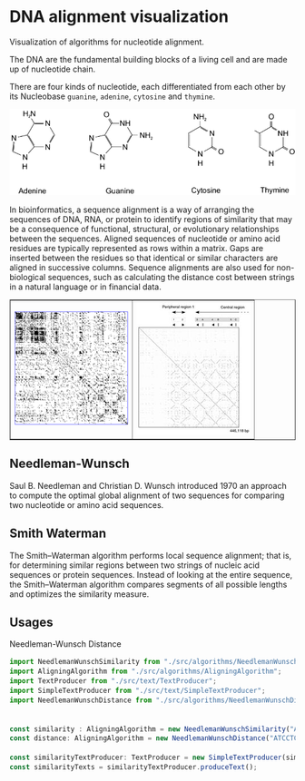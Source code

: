 # DNA alignment visualization

Visualization of algorithms for nucleotide alignment.

The DNA are the fundamental building blocks of a living cell and are made up of nucleotide chain.

There are four kinds of nucleotide, each differentiated from each other by its Nucleobase `guanine`, `adenine`, `cytosine` and `thymine`.

![](images/nucluein.png)

In bioinformatics, a sequence alignment is a way of arranging the sequences of DNA, RNA, or protein to identify regions of 
similarity that may be a consequence of functional, structural, or evolutionary relationships between the sequences.
Aligned sequences of nucleotide or amino acid residues are typically represented as rows within a matrix. Gaps are inserted 
between the residues so that identical or similar characters are aligned in successive columns. Sequence alignments are also used 
for non-biological sequences, such as calculating the distance cost between strings in a natural language or in financial data.

<table border="1" width="100%">
    <tr>
        <td><img src="images/dotplot.png" width="200"></td>
        <td><img src="images/dna-repeats.jpg" width="200"></td>
    </tr>
</table>

## Needleman-Wunsch

Saul B. Needleman and Christian D. Wunsch introduced 1970 an approach to compute the optimal global alignment of two sequences for comparing 
two nucleotide or amino acid sequences.

## Smith Waterman

The Smith–Waterman algorithm performs local sequence alignment; that is, for determining similar regions between two strings of nucleic acid 
sequences or protein sequences. Instead of looking at the entire sequence, the Smith–Waterman algorithm compares segments of all possible lengths and 
optimizes the similarity measure.

## Usages

Needleman-Wunsch Distance

```typescript
import NeedlemanWunschSimilarity from "./src/algorithms/NeedlemanWunschSimilarity";
import AligningAlgorithm from "./src/algorithms/AligningAlgorithm";
import TextProducer from "./src/text/TextProducer";
import SimpleTextProducer from "./src/text/SimpleTextProducer";
import NeedlemanWunschDistance from "./src/algorithms/NeedlemanWunschDistance";


const similarity : AligningAlgorithm = new NeedlemanWunschSimilarity("ATCCTC", "AACG", 1, -1, -2);
const distance: AligningAlgorithm = new NeedlemanWunschDistance("ATCCTC", "AACG", -1, 1, 2)

const similarityTextProducer: TextProducer = new SimpleTextProducer(similarity);
const similarityTexts = similarityTextProducer.produceText();
```

